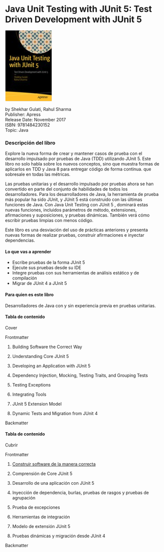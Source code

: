 # Java Unit Testing with JUnit 5: Test Driven Development with JUnit 5

<img src="901_Java_Unit_Testing/images/Portada.png">

by Shekhar Gulati, Rahul Sharma<br/>
Publisher: Apress<br/>
Release Date: November 2017<br/>
ISBN: 9781484230152<br/>
Topic: Java<br/>

### Descripción del libro

Explore la nueva forma de crear y mantener casos de prueba con el desarrollo impulsado por pruebas de Java (TDD) utilizando JUnit 5. Este libro no solo habla sobre los nuevos conceptos, sino que muestra formas de aplicarlos en TDD y Java 8 para entregar código de forma continua. que sobresale en todas las métricas. 

Las pruebas unitarias y el desarrollo impulsado por pruebas ahora se han convertido en parte del conjunto de habilidades de todos los desarrolladores. Para los desarrolladores de Java, la herramienta de prueba más popular ha sido JUnit, y JUnit 5 está construido con las últimas funciones de Java. Con  Java Unit Testing con JUnit 5 , dominará estas nuevas funciones, incluidos parámetros de método, extensiones, afirmaciones y suposiciones, y pruebas dinámicas. También verá cómo escribir pruebas limpias con menos código. 

Este libro es una desviación del uso de prácticas anteriores y presenta nuevas formas de realizar pruebas, construir afirmaciones e inyectar dependencias. 

#### Lo que vas a aprender

* Escribe pruebas de la forma JUnit 5 
* Ejecute sus pruebas desde su IDE
* Integre pruebas con sus herramientas de análisis estático y de compilación
* Migrar de JUnit 4 a JUnit 5

#### Para quien es este libro

Desarrolladores de Java con y sin experiencia previa en pruebas unitarias.

#### Tabla de contenido

Cover

Frontmatter

1. Building Software the Correct Way

2. Understanding Core JUnit 5

3. Developing an Application with JUnit 5

4. Dependency Injection, Mocking, Testing Traits, and Grouping Tests

5. Testing Exceptions

6. Integrating Tools

7. JUnit 5 Extension Model

8. Dynamic Tests and Migration from JUnit 4

Backmatter

#### Tabla de contenido

Cubrir

Frontmatter

1. [Construir software de la manera correcta](901_Java_Unit_Testing/01_Construir_software_de_la_manera_correcta.md)

2. Comprensión de Core JUnit 5

3. Desarrollo de una aplicación con JUnit 5

4. Inyección de dependencia, burlas, pruebas de rasgos y pruebas de agrupación

5. Prueba de excepciones

6. Herramientas de integración

7. Modelo de extensión JUnit 5

8. Pruebas dinámicas y migración desde JUnit 4

Backmatter
